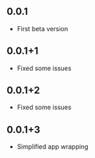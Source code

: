 ## 0.0.1
* First beta version


## 0.0.1+1
* Fixed some issues


## 0.0.1+2
* Fixed some issues


## 0.0.1+3
* Simplified app wrapping

